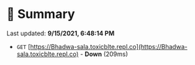 # 📖 Summary
Last updated: **9/15/2021, 6:48:14 PM**

- `GET` [https://Bhadwa-sala.toxicblte.repl.co](https://Bhadwa-sala.toxicblte.repl.co) - **Down** (209ms)
